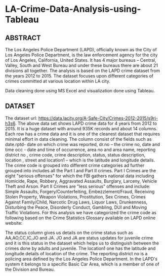 # LA-Crime-Data-Analysis-using-Tableau
## ABSTRACT
The Los Angeles Police Department (LAPD), officially known as the City of Los Angeles Police Department, is the law enforcement agency for the city of Los Angeles, California, United States. It has 4 major bureaus – Central, Valley, South and West Bureau and under these bureaus there are about 21 divisions all together. The analysis is based on the LAPD crime dataset from the years 2012 to 2015. The dataset focuses upon different categories of crimes committed at various location within LA city.

Data cleaning done using MS Excel and visualization done using Tableau.

## DATASET 
The dataset url: https://data.lacity.org/A-Safe-City/Crimes-2012-2015/s9rj-h3s6.
The above data set shows LAPD crime data for 4 years from 2012 to 2015. It is a huge dataset with around 935K records and about 14 columns. Each row has a crime data and it is one of the cleanest dataset that requires minimal effort in data cleaning. The column consist of the fields such as date.rptd- date on which crime was reported,  dr.no – the crime no, date and time occ -  date and time of occurrence, area no and area name, reporting district no , crime code, crime description, status, status description,  location , street 	and location1 – which is the latitude and longitude details.
The crime code is grouped into different crime categories ad further grouped into  includes all the Part I and Part II crimes. Part I Crimes are the eight "serious offenses" for which the FBI gathers national data including Homicide, Rape, Robbery, Aggravated Assaults, Burglary, Larceny, Vehicle Theft and Arson. Part II Crimes are "less serious" offenses and include: Simple Assaults, Forgery/Counterfeiting, Embezzlement/Fraud, Receiving Stolen Property, Weapon Violations, Prostitution, Sex Crimes, Crimes Against Family/Child, Narcotic Drug Laws, Liquor Laws, Drunkenness, Disturbing the Peace, Disorderly Conduct, Gambling, DUI and Moving Traffic Violations. For this analysis we have categorized the crime code as following based on the Crime Statistics Glossary available on LAPD online website:


The status column gives us details on the crime status such as AA,AO,CC,IC,JO and JA. JO and JA are status updates for juvenile crime and it is this status in the dataset which helps us to distinguish between the crimes done by adults and juvenile. The location1 one has the latitude and longitude details of location of the crime. The reporting district no is a policing area defined by the Los Angeles Police Department.  In the LAPD's system it belongs to a specific Basic Car Area, which is a member of one of the Division and Bureau.
